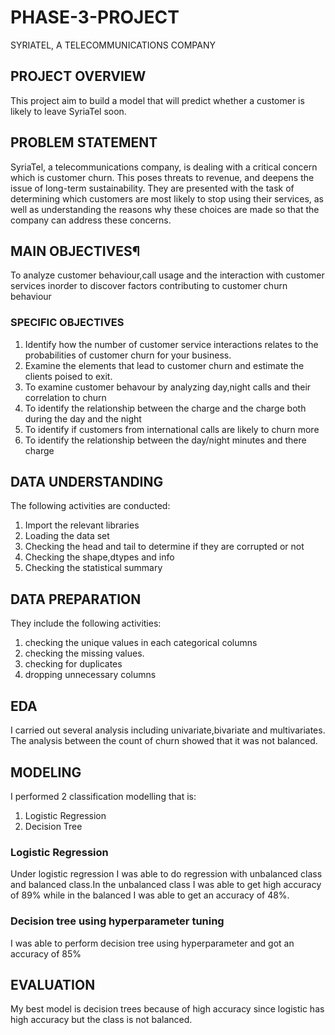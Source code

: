 # PHASE-3-PROJECT
SYRIATEL, A TELECOMMUNICATIONS COMPANY

## PROJECT OVERVIEW
This project aim to build a model that will predict whether a customer is likely to leave SyriaTel soon.
## PROBLEM STATEMENT
SyriaTel, a telecommunications company, is dealing with a critical concern which is customer churn. This poses threats to revenue, and deepens the issue of long-term sustainability. They are presented with the task of determining which customers are most likely to stop using their services, as well as understanding the reasons why these choices are made so that the company can address these concerns.
##  MAIN OBJECTIVES¶
To analyze customer behaviour,call usage and the interaction with customer services inorder to discover factors contributing to customer churn behaviour
### SPECIFIC OBJECTIVES
1.	Identify how the number of customer service interactions relates to the probabilities of customer churn for your business.
2.	Examine the elements that lead to customer churn and estimate the clients poised to exit.
3.	To examine customer behavour by analyzing day,night calls and their correlation to churn
4.	To identify the relationship between the charge and the charge both during the day and the night
5.	To identify if customers from international calls are likely to churn more
6.	To identify the relationship between the day/night minutes and there charge
## DATA UNDERSTANDING
The following activities are conducted:
1. Import the relevant libraries
2. Loading the data set
3. Checking the head and tail to determine if they are corrupted or not
4. Checking the shape,dtypes and info
5. Checking the statistical summary
## DATA PREPARATION
They include the following activities:
1. checking the unique values in each categorical columns
2. checking the missing values.
3. checking for duplicates
4. dropping unnecessary columns
## EDA
I carried out several analysis including univariate,bivariate and multivariates.
The analysis between the count of churn showed that it was not balanced.
## MODELING
I performed 2 classification modelling that is:
1. Logistic Regression 
2. Decision Tree
### Logistic Regression 
Under logistic regression I was able to do regression with unbalanced class and balanced class.In the unbalanced class I was able to get high accuracy of 89% while in the balanced I was able to get an accuracy of 48%.
### Decision tree using hyperparameter tuning
I was able to perform decision tree using hyperparameter and got an accuracy of 85%
##  EVALUATION
My best model is decision trees because of high accuracy since logistic has high accuracy but the class is not balanced.


